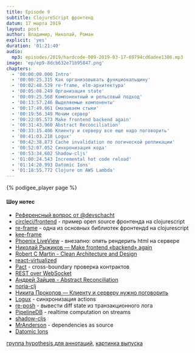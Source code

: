 ```yaml
---
title: Episode 9
subtitle: ClojureScript фронтенд
datum: 17 марта 2019
layout: post
author: Владимир, Николай, Роман
explicit: 'yes'
duration: '01:21:40'
audio:
  mp3: episodes/2019/hardcode-009-2019-03-17-69794cd6adee1386.mp3
image: 'ep/ep9-8dcb632e71b95847.png'
chapters:
  - '00:00:00.000 Intro'
  - '00:00:25.315 Как организовывать функциональщину'
  - '00:02:48.539 re-frame, elm-архитектура'
  - '00:05:08.249 Организация state'
  - '00:09:25.568 Компонентный и рельсовый подход'
  - '00:13:57.246 Выделяемые компоненты'
  - '00:17:49.061 Смазываем стыки'
  - '00:19:56.349 Мочим сервер'
  - '00:22:05.573 Make frontend backend again'
  - '00:31:43.960 Abstract Reconciliation'
  - '00:33:15.406 Клиенту и серверу все еще надо поговорить'
  - '00:41:03.218 Logux'
  - '00:42:38.873 Cache invalidation по логической репликации'
  - '00:52:07.052 Синхронизация кода'
  - '00:53:34.602 Shadow-cljs'
  - '01:00:24.543 Incremental hot code reload'
  - '01:14:20.993 Datomic Ions'
  - '01:18:55.772 Clojure on AWS Lambda'
---
```


{% podigee_player page %}

#### Шоу нотес

  * [Референсный вопрос от @devschacht](https://soundcloud.com/devschacht/devschacht-70#t=15:44)
  * [circleci/frontend](https://github.com/circleci/frontend) - пример open source фронтенда на clojurescript
  * [re-frame](https://github.com/Day8/re-frame) - одна из основных библиотек фронтендd на clojurescript
  * [kee-frame](https://github.com/ingesolvoll/kee-frame)
  * [Phoenix LiveView](https://dockyard.com/blog/2018/12/12/phoenix-liveview-interactive-real-time-apps-no-need-to-write-javascript) - внезапно: опять рендерить html на сервере
  * [Николай Рыжиков — Make frontend «backend» again](https://www.youtube.com/watch?v=XBfi3Q74BnE)
  * [Robert C Martin - Clean Architecture and Design](https://www.youtube.com/watch?v=Nsjsiz2A9mg)
  * [react-virtualized](https://github.com/bvaughn/react-virtualized)
  * [Pact](https://docs.pact.io/) - cross-boundary проверка контрактов
  * [REST over WebSocket](https://github.com/HealthSamurai/rest-over-websocket.clj)
  * [Андрей Зайцев - Abstract Reconciliation](https://www.youtube.com/watch?v=5mJry0wOaOk)
  * [noria-clj](https://github.com/jetbrains/noria-clj)
  * [Никита Прокопов — Клиенту и серверу нужно поговорить](https://www.youtube.com/watch?v=uHGeI9_fgUw)
  * [Logux](https://github.com/logux) - синхронизация actions
  * [re-posh](https://github.com/denistakeda/re-posh) - вывести diff state из транзакционного лога
  * [PipelineDB](https://www.pipelinedb.com/) - realtime computation on streams
  * [shadow-cljs](https://github.com/thheller/shadow-cljs)
  * [MrAnderson](https://github.com/benedekfazekas/mranderson) - dependencies as source
  * [Datomic Ions](https://github.com/matthiasn/talk-transcripts/blob/master/Hickey_Rich/DatomicIons.md)

[группа hypothesis для аннотаций](https://hypothes.is/groups/e1jPM3JQ/hardcodefm), [картинка выпуска](https://www.pinterest.ru/pin/535998793148615841/)
